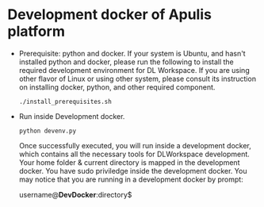 # Development docker of Apulis platform

* Prerequisite: python and docker. 
  If your system is Ubuntu, and hasn't installed python and docker, please run the following to install the required development environment for DL Workspace. If you are using other flavor of Linux or using other system, please consult its instruction on installing docker, python, and other required component. 
  ```
  ./install_prerequisites.sh 
  ```
  
* Run inside Development docker. 
  ```
  python devenv.py
  ```
  Once successfully executed, you will run inside a development docker, which contains all the necessary tools for DLWorkspace development. Your home folder & current directory is mapped in the development docker. You have sudo priviledge inside the development docker. You may notice that you are running in a development docker by prompt:
  
  username@**__DevDocker__**:directory$

